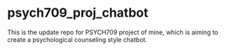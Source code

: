 # psych709_proj_chatbot
This is the update repo for PSYCH709 project of mine, which is aiming to create a psychological counseling style chatbot.
